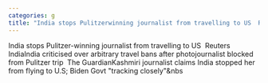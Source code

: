 ```yaml
---
categories: g
title: "India stops Pulitzerwinning journalist from travelling to US  Reuters India"
---
```

India stops Pulitzer-winning journalist from travelling to US&nbsp;&nbsp;Reuters IndiaIndia criticised over arbitrary travel bans after photojournalist blocked from Pulitzer trip&nbsp;&nbsp;The GuardianKashmiri journalist claims India stopped her from flying to U.S; Biden Govt "tracking closely"&nbs